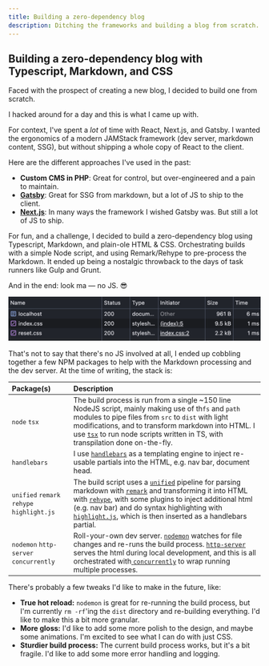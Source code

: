 ```yaml
---
title: Building a zero-dependency blog
description: Ditching the frameworks and building a blog from scratch.
---
```


## Building a zero-dependency blog with Typescript, Markdown, and CSS

Faced with the prospect of creating a new blog, I decided to build one from
scratch.

I hacked around for a day and this is what I came up with.

For context, I've spent a _lot_ of time with React, Next.js, and Gatsby. I
wanted the ergonomics of a modern JAMStack framework (dev server, markdown
content, SSG), but without shipping a whole copy of React to the client.

Here are the different approaches I've used in the past:

-   **Custom CMS in PHP**: Great for control, but over-engineered and a pain to
    maintain.
-   **[Gatsby](https://github.com/gatsbyjs/gatsby)**: Great for SSG from
    markdown, but a lot of JS to ship to the client.
-   **[Next.js](https://github.com/vercel/next.js)**: In many ways the framework
    I wished Gatsby was. But still a lot of JS to ship.

For fun, and a challenge, I decided to build a zero-dependency blog using
Typescript, Markdown, and plain-ole HTML & CSS. Orchestrating builds with a
simple Node script, and using Remark/Rehype to pre-process the Markdown. It
ended up being a nostalgic throwback to the days of task runners like Gulp and
Grunt.

And in the end: look ma — no JS. 😎

![Network tab with no JS](../assets/2024-05-31-zero-dependency-blog-network-tab.png)

That's not to say that there's no JS involved at all, I ended up cobbling
together a few NPM packages to help with the Markdown processing and the dev
server. At the time of writing, the stack is:

| Package(s)                                 | Description                                                                                                                                                                                                                                                                                                                                                                                                                                              |
| :----------------------------------------- | :------------------------------------------------------------------------------------------------------------------------------------------------------------------------------------------------------------------------------------------------------------------------------------------------------------------------------------------------------------------------------------------------------------------------------------------------------- |
| `node` `tsx`                               | The build process is run from a single ~150 line NodeJS script, mainly making use of th`fs` and `path` modules to pipe files from `src` to `dist` with light modifications, and to transform markdown into HTML. I use [`tsx`](https://github.com/privatenumber/tsx) to run node scripts written in TS, with transpilation done on-the-fly.                                                                                                              |
| `handlebars`                               | I use [`handlebars`](https://github.com/handlebars-lang/handlebars.js/) as a templating engine to inject re-usable partials into the HTML, e.g. nav bar, document head.                                                                                                                                                                                                                                                                                  |
| `unified` `remark` `rehype` `highlight.js` | The build script uses a [`unified`](https://github.com/unifiedjs/unified) pipeline for parsing markdown with [`remark`](https://github.com/remarkjs/remark) and transforming it into HTML with [`rehype`](https://github.com/rehypejs/rehype), with some plugins to inject additional html (e.g. nav bar) and do syntax highlighting with [`highlight.js`](https://github.com/highlightjs/highlight.js), which is then inserted as a handlebars partial. |
| `nodemon` `http-server` `concurrently`     | Roll-your-own dev server. [`nodemon`](https://github.com/remy/nodemon) watches for file changes and re-runs the build process. [`http-server`](https://github.com/http-party/http-server) serves the html during local development, and this is all orchestrated with[ `concurrently`](https://github.com/open-cli-tools/concurrently) to wrap running multiple processes.                                                                               |

There's probably a few tweaks I'd like to make in the future, like:

-   **True hot reload:** `nodemon` is great for re-running the build process,
    but I'm currently `rm -rf`'ing the `dist` directory and re-building
    everything. I'd like to make this a bit more granular.
-   **More gloss:** I'd like to add some more polish to the design, and maybe
    some animations. I'm excited to see what I can do with just CSS.
-   **Sturdier build process:** The current build process works, but it's a bit
    fragile. I'd like to add some more error handling and logging.
